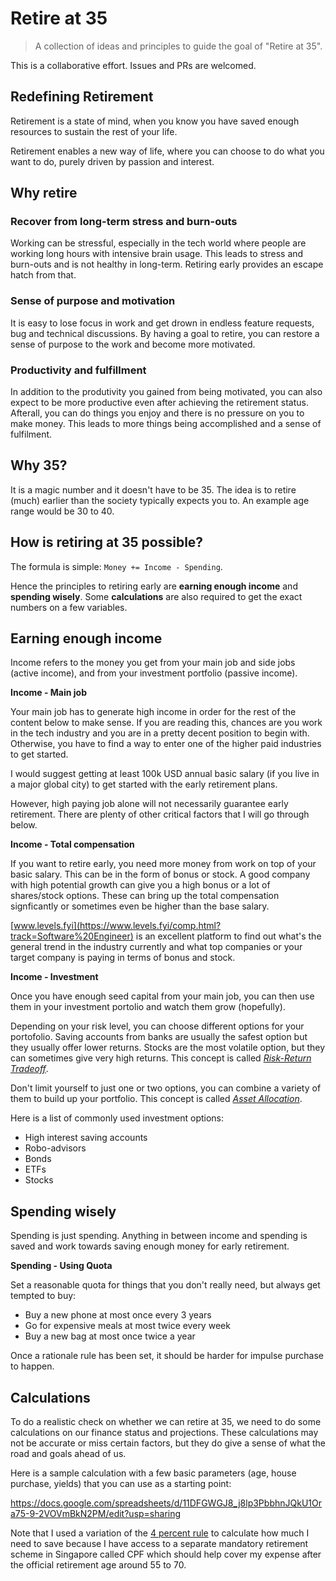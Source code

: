 # Retire at 35

> A collection of ideas and principles to guide the goal of "Retire at 35".

This is a collaborative effort. Issues and PRs are welcomed.

## Redefining Retirement

Retirement is a state of mind, when you know you have saved enough resources to sustain the rest of your life.

Retirement enables a new way of life, where you can choose to do what you want to do, purely driven by passion and interest.

## Why retire

### Recover from long-term stress and burn-outs
Working can be stressful, especially in the tech world where people are working long hours with intensive brain usage. This leads to stress and burn-outs and is not healthy in long-term. Retiring early provides an escape hatch from that.

### Sense of purpose and motivation
It is easy to lose focus in work and get drown in endless feature requests, bug and technical discussions. By having a goal to retire, you can restore a sense of purpose to the work and become more motivated.

### Productivity and fulfillment
In addition to the produtivity you gained from being motivated, you can also expect to be more productive even after achieving the retirement status. Afterall, you can do things you enjoy and there is no pressure on you to make money. This leads to more things being accomplished and a sense of fulfilment.

## Why 35?

It is a magic number and it doesn't have to be 35. The idea is to retire (much) earlier than the society typically expects you to. An example age range would be 30 to 40.

## How is retiring at 35 possible?

The formula is simple: `Money += Income - Spending`.

Hence the principles to retiring early are **earning enough income** and **spending wisely**. Some **calculations** are also required to get the exact numbers on a few variables.

## Earning enough income

Income refers to the money you get from your main job and side jobs (active income), and from your investment portfolio (passive income).

**Income - Main job**

Your main job has to generate high income in order for the rest of the content below to make sense. If you are reading this, chances are you work in the tech industry and you are in a pretty decent position to begin with. Otherwise, you have to find a way to enter one of the higher paid industries to get started.

I would suggest getting at least 100k USD annual basic salary (if you live in a major global city) to get started with the early retirement plans.

However, high paying job alone will not necessarily guarantee early retirement. There are plenty of other critical factors that I will go through below.

**Income - Total compensation**

If you want to retire early, you need more money from work on top of your basic salary. This can be in the form of bonus or stock. A good company with high potential growth can give you a high bonus or a lot of shares/stock options. These can bring up the total compensation signficantly or sometimes even be higher than the base salary.

[www.levels.fyi](https://www.levels.fyi/comp.html?track=Software%20Engineer) is an excellent platform to find out what's the general trend in the industry currently and what top companies or your target company is paying in terms of bonus and stock.

**Income - Investment**

Once you have enough seed capital from your main job, you can then use them in your investment portolio and watch them grow (hopefully). 

Depending on your risk level, you can choose different options for your portofolio. Saving accounts from banks are usually the safest option but they usually offer lower returns. Stocks are the most volatile option, but they can sometimes give very high returns. This concept is called [*Risk-Return Tradeoff*](https://www.investopedia.com/terms/r/riskreturntradeoff.asp).

Don't limit yourself to just one or two options, you can combine a variety of them to build up your portfolio. This concept is called [*Asset Allocation*](https://www.investopedia.com/managing-wealth/achieve-optimal-asset-allocation/).

Here is a list of commonly used investment options:

* High interest saving accounts
* Robo-advisors
* Bonds
* ETFs
* Stocks

## Spending wisely

Spending is just spending. Anything in between income and spending is saved and work towards saving enough money for early retirement.

**Spending - Using Quota**

Set a reasonable quota for things that you don't really need, but always get tempted to buy:

* Buy a new phone at most once every 3 years
* Go for expensive meals at most twice every week
* Buy a new bag at most once twice a year

Once a rationale rule has been set, it should be harder for impulse purchase to happen.

## Calculations

To do a realistic check on whether we can retire at 35, we need to do some calculations on our finance status and projections. These calculations may not be accurate or miss certain factors, but they do give a sense of what the road and goals ahead of us.

Here is a sample calculation with a few basic parameters (age, house purchase, yields) that you can use as a starting point:

https://docs.google.com/spreadsheets/d/11DFGWGJ8_j8lp3PbbhnJQkU1Ora75-9-2VOVmBkN2PM/edit?usp=sharing

Note that I used a variation of the [4 percent rule](https://www.investopedia.com/terms/f/four-percent-rule.asp) to calculate how much I need to save because I have access to a separate mandatory retirement scheme in Singapore called CPF which should help cover my expense after the official retirement age around 55 to 70.
